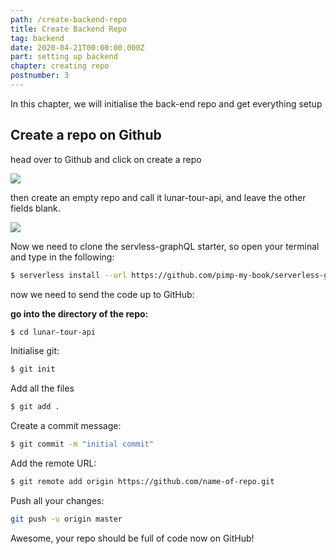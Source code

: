 ```yaml
---
path: /create-backend-repo
title: Create Backend Repo
tag: backend
date: 2020-04-21T00:00:00.000Z
part: setting up backend
chapter: creating repo
postnumber: 3
---
```


In this chapter, we will initialise the back-end repo and get everything setup

## Create a repo on Github

head over to Github and click on create a repo

![](/uploads/1.png)

then create an empty repo and call it lunar-tour-api, and leave the other fields blank.

![](/uploads/2.png)

Now we need to clone the servless-graphQL starter, so open your terminal and type in the following:

```bash
$ serverless install --url https://github.com/pimp-my-book/serverless-graphql-nodejs-starter --name lunar-tour-api
```

now we need to send the code up to GitHub:

**go into the directory of the repo:**

```bash
$ cd lunar-tour-api
```

Initialise git:

```bash
$ git init
```

Add all the files

```bash
$ git add .
```

Create a commit message:

```bash
$ git commit -m "initial commit"
```

Add the remote URL:

```bash
$ git remote add origin https://github.com/name-of-repo.git
```

Push all your changes:

```bash
git push -u origin master
```

Awesome, your repo should be full of code now on GitHub!

